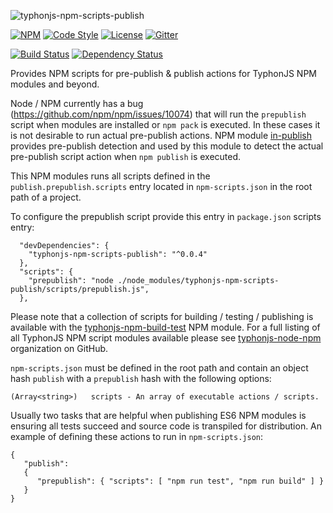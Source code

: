 ![typhonjs-npm-scripts-publish](http://i.imgur.com/2vSMiDl.png)

[![NPM](https://img.shields.io/npm/v/typhonjs-npm-scripts-publish.svg?label=npm)](https://www.npmjs.com/package/typhonjs-npm-scripts-publish)
[![Code Style](https://img.shields.io/badge/code%20style-allman-yellowgreen.svg?style=flat)](https://en.wikipedia.org/wiki/Indent_style#Allman_style)
[![License](https://img.shields.io/badge/license-MPLv2-yellowgreen.svg?style=flat)](https://github.com/typhonjs-node-npm/typhonjs-npm-scripts-publish/blob/master/LICENSE)
[![Gitter](https://img.shields.io/gitter/room/typhonjs/TyphonJS.svg)](https://gitter.im/typhonjs/TyphonJS)

[![Build Status](https://travis-ci.org/typhonjs-node-npm/typhonjs-npm-scripts-publish.svg?branch=master)](https://travis-ci.org/typhonjs-node-npm/typhonjs-npm-scripts-publish)
[![Dependency Status](https://www.versioneye.com/user/projects/56cea7106b21e500355b1140/badge.svg?style=flat)](https://www.versioneye.com/user/projects/56cea7106b21e500355b1140)

Provides NPM scripts for pre-publish & publish actions for TyphonJS NPM modules and beyond.

Node / NPM currently has a bug (https://github.com/npm/npm/issues/10074) that will run the
`prepublish` script when modules are installed or `npm pack` is executed. In these cases it is not desirable to run
actual pre-publish actions. NPM module [in-publish](https://www.npmjs.com/package/in-publish) provides pre-publish detection and used by this module to detect the actual pre-publish script action when `npm publish` is executed.

This NPM modules runs all scripts defined in the `publish.prepublish.scripts` entry located in `npm-scripts.json` in the root path of a project. 

To configure the prepublish script provide this entry in `package.json` scripts entry:

```
  "devDependencies": {
    "typhonjs-npm-scripts-publish": "^0.0.4"
  },
  "scripts": {
    "prepublish": "node ./node_modules/typhonjs-npm-scripts-publish/scripts/prepublish.js",
  },
```

Please note that a collection of scripts for building / testing / publishing is available with the [typhonjs-npm-build-test](https://www.npmjs.com/package/typhonjs-npm-build-test) NPM module. For a full listing of all TyphonJS NPM script modules available please see [typhonjs-node-npm](https://github.com/typhonjs-node-npm) organization on GitHub.

`npm-scripts.json` must be defined in the root path and contain an object hash `publish` with a `prepublish` hash
with the following options:
```
(Array<string>)   scripts - An array of executable actions / scripts.
```

Usually two tasks that are helpful when publishing ES6 NPM modules is ensuring all tests succeed and source code is transpiled for distribution. An example of defining these actions to run in `npm-scripts.json`:
```
{
   "publish":
   {
      "prepublish": { "scripts": [ "npm run test", "npm run build" ] }
   }
}
```
